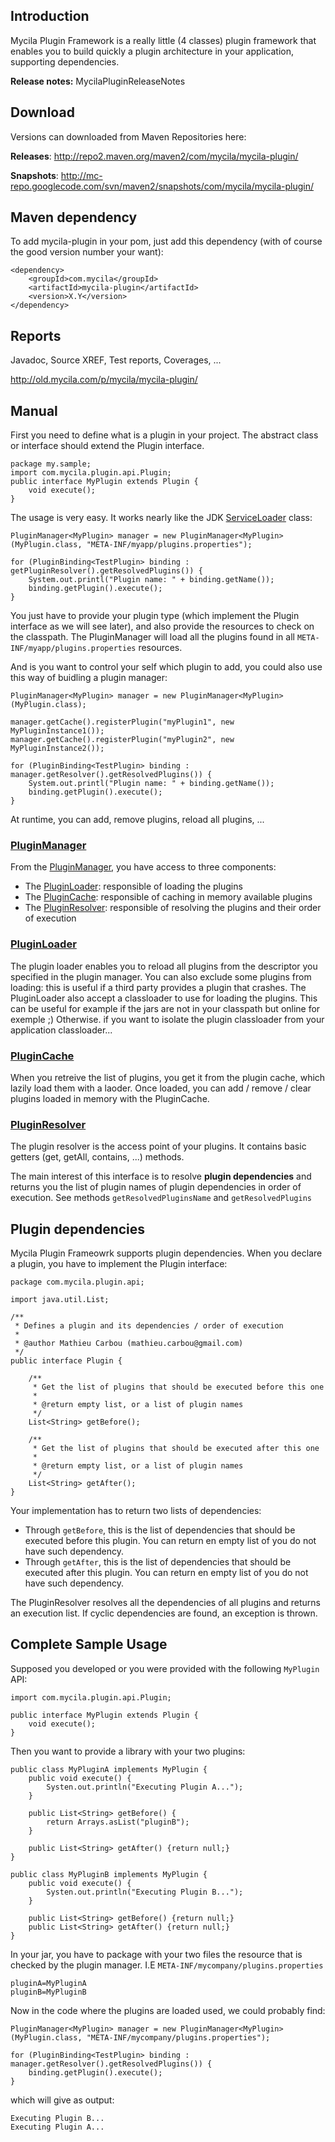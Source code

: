

## Introduction ##

Mycila Plugin Framework is a really little (4 classes) plugin framework that enables you to build quickly a plugin architecture in your application, supporting dependencies.

**Release notes:** MycilaPluginReleaseNotes

## Download ##

Versions can downloaded from Maven Repositories here:

**Releases**: http://repo2.maven.org/maven2/com/mycila/mycila-plugin/

**Snapshots**: http://mc-repo.googlecode.com/svn/maven2/snapshots/com/mycila/mycila-plugin/

## Maven dependency ##

To add mycila-plugin in your pom, just add this dependency (with of course the good version number your want):

```
<dependency>
    <groupId>com.mycila</groupId>
    <artifactId>mycila-plugin</artifactId>
    <version>X.Y</version>
</dependency>
```

## Reports ##

Javadoc, Source XREF, Test reports, Coverages, ...

http://old.mycila.com/p/mycila/mycila-plugin/

## Manual ##

First you need to define what is a plugin in your project. The abstract class or interface should extend the Plugin interface.

```
package my.sample;
import com.mycila.plugin.api.Plugin;
public interface MyPlugin extends Plugin {
    void execute();
}
```

The usage is very easy. It works nearly like the JDK [ServiceLoader](http://java.sun.com/javase/6/docs/api/index.html?java/util/ServiceLoader.html) class:

```
PluginManager<MyPlugin> manager = new PluginManager<MyPlugin>(MyPlugin.class, "META-INF/myapp/plugins.properties");

for (PluginBinding<TestPlugin> binding : getPluginResolver().getResolvedPlugins()) {
    System.out.printl("Plugin name: " + binding.getName());
    binding.getPlugin().execute();
}
```

You just have to provide your plugin type (which implement the Plugin interface as we will see later), and also provide the resources to check on the classpath. The PluginManager will load all the plugins found in all `META-INF/myapp/plugins.properties` resources.

And is you want to control your self which plugin to add, you could also use this way of buidling a plugin manager:

```
PluginManager<MyPlugin> manager = new PluginManager<MyPlugin>(MyPlugin.class);

manager.getCache().registerPlugin("myPlugin1", new MyPluginInstance1());
manager.getCache().registerPlugin("myPlugin2", new MyPluginInstance2());

for (PluginBinding<TestPlugin> binding : manager.getResolver().getResolvedPlugins()) {
    System.out.printl("Plugin name: " + binding.getName());
    binding.getPlugin().execute();
}
```

At runtime, you can add, remove plugins, reload all plugins, ...

### [PluginManager](http://mycila.googlecode.com/svn/mycila-plugin/trunk/src/main/java/com/mycila/plugin/spi/PluginManager.java) ###

From the [PluginManager](http://mycila.googlecode.com/svn/mycila-plugin/trunk/src/main/java/com/mycila/plugin/spi/PluginManager.java), you have access to three components:

  * The [PluginLoader](http://mycila.googlecode.com/svn/mycila-plugin/trunk/src/main/java/com/mycila/plugin/api/PluginLoader.java): responsible of loading the plugins
  * The [PluginCache](http://mycila.googlecode.com/svn/mycila-plugin/trunk/src/main/java/com/mycila/plugin/api/PluginCache.java): responsible of caching in memory available plugins
  * The [PluginResolver](http://mycila.googlecode.com/svn/mycila-plugin/trunk/src/main/java/com/mycila/plugin/api/PluginResolver.java): responsible of resolving the plugins and their order of execution

### [PluginLoader](http://mycila.googlecode.com/svn/mycila-plugin/trunk/src/main/java/com/mycila/plugin/api/PluginLoader.java) ###

The plugin loader enables you to reload all plugins from the descriptor you specified in the plugin manager. You can also exclude some plugins from loading: this is useful if a third party provides a plugin that crashes. The PluginLoader also accept a classloader to use for loading the plugins. This can be useful for example if the jars are not in your classpath but online for exemple ;) Otherwise. if you want to isolate the plugin classloader from your application classloader...

### [PluginCache](http://mycila.googlecode.com/svn/mycila-plugin/trunk/src/main/java/com/mycila/plugin/api/PluginCache.java) ###

When you retreive the list of plugins, you get it from the plugin cache, which lazily load them with a laoder. Once loaded, you can add / remove / clear plugins loaded in memory with the PluginCache.

### [PluginResolver](http://mycila.googlecode.com/svn/mycila-plugin/trunk/src/main/java/com/mycila/plugin/api/PluginResolver.java) ###

The plugin resolver is the access point of your plugins. It contains basic getters (get, getAll, contains, ...) methods.

The main interest of this interface is to resolve **plugin dependencies** and returns you the list of plugin names of plugin dependencies in order of execution. See methods `getResolvedPluginsName` and `getResolvedPlugins`

## Plugin dependencies ##

Mycila Plugin Frameowrk supports plugin dependencies. When you declare a plugin, you have to implement the Plugin interface:

```
package com.mycila.plugin.api;

import java.util.List;

/**
 * Defines a plugin and its dependencies / order of execution
 *
 * @author Mathieu Carbou (mathieu.carbou@gmail.com)
 */
public interface Plugin {

    /**
     * Get the list of plugins that should be executed before this one
     *
     * @return empty list, or a list of plugin names
     */
    List<String> getBefore();

    /**
     * Get the list of plugins that should be executed after this one
     *
     * @return empty list, or a list of plugin names
     */
    List<String> getAfter();
}
```

Your implementation has to return two lists of dependencies:
  * Through `getBefore`, this is the list of dependencies that should be executed before this plugin. You can return en empty list of you do not have such dependency.
  * Through `getAfter`, this is the list of dependencies that should be executed after this plugin. You can return en empty list of you do not have such dependency.

The PluginResolver resolves all the dependencies of all plugins and returns an execution list. If cyclic dependencies are found, an exception is thrown.

## Complete Sample Usage ##

Supposed you developed or you were provided with the following `MyPlugin` API:

```
import com.mycila.plugin.api.Plugin;

public interface MyPlugin extends Plugin {
    void execute();
}
```

Then you want to provide a library with your two plugins:

```
public class MyPluginA implements MyPlugin {
    public void execute() {
        Systen.out.println("Executing Plugin A...");
    }

    public List<String> getBefore() {
        return Arrays.asList("pluginB");
    }

    public List<String> getAfter() {return null;}
}

public class MyPluginB implements MyPlugin {
    public void execute() {
        Systen.out.println("Executing Plugin B...");
    }

    public List<String> getBefore() {return null;}
    public List<String> getAfter() {return null;}
}
```

In your jar, you have to package with your two files the resource that is checked by the plugin manager. I.E `META-INF/mycompany/plugins.properties`

```
pluginA=MyPluginA
pluginB=MyPluginB
```

Now in the code where the plugins are loaded used, we could probably find:

```
PluginManager<MyPlugin> manager = new PluginManager<MyPlugin>(MyPlugin.class, "META-INF/mycompany/plugins.properties");

for (PluginBinding<TestPlugin> binding : manager.getResolver().getResolvedPlugins()) {
    binding.getPlugin().execute();
}
```

which will give as output:

```
Executing Plugin B...
Executing Plugin A...
```